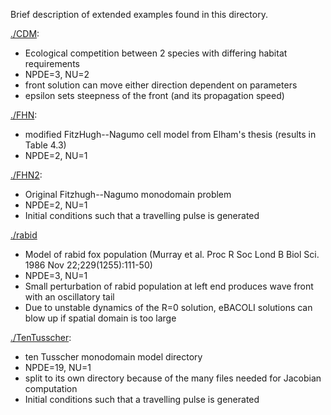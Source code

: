Brief description of extended examples found in this directory.

[./CDM](./CDM):

-   Ecological competition between 2 species with differing habitat requirements
-   NPDE=3, NU=2
-   front solution can move either direction dependent on parameters
-   epsilon sets steepness of the front (and its propagation speed)

[./FHN](./FHN):

-   modified FitzHugh--Nagumo cell model from Elham's thesis (results in Table 4.3)
-   NPDE=2, NU=1

[./FHN2](./FHN2):

-   Original Fitzhugh--Nagumo monodomain problem
-   NPDE=2, NU=1
-   Initial conditions such that a travelling pulse is generated

[./rabid](./rabid)

-   Model of rabid fox population (Murray et al. Proc R Soc Lond B Biol Sci. 1986 Nov 22;229(1255):111-50)
-   NPDE=3, NU=1
-   Small perturbation of rabid population at left end produces wave front with an oscillatory tail
-   Due to unstable dynamics of the R=0 solution, eBACOLI solutions can blow up if spatial domain is too large

[./TenTusscher](./TenTusscher):

-   ten Tusscher monodomain model directory
-   NPDE=19, NU=1
-   split to its own directory because of the many files needed for Jacobian computation
-   Initial conditions such that a travelling pulse is generated
